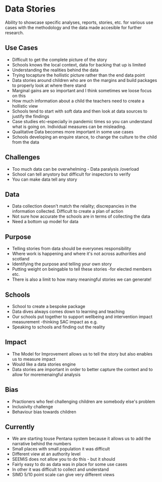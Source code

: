# Data Stories
Ability to showcase specific analyses, reports, stories, etc. for various use cases with the methodology and the data made accesible for further research.

## Use Cases

 - Difficult to get the complete picture of the story
 - Schools knows the local context, data for backing that up is limited
 - Understanding the realities behind the data
 - Trying tocapture the hollistic picture rather than the end data point
 - Data stories around children who are on the margins and build packages to properly look at where there stand
 - Marginal gains are so important and I think sometimes we loose focus on this
 - How much information about a child the teachers need to create a hollistic view
 - Schools tend to start with soft data and then look at data sources to justify the findings
 - Case studies etc-especially in pandemic times so you can understand what is going on. Individual measures can be misleading.
 - Qualitative Data becomes more important in some use cases
 - Schools developing an enquire stance, to change the culture to the child from the data

## Challenges 

 - Too much data can be overwhelming - Data paralysis /overload
 - School can tell anystory but difficult for inspectors to verify
 - You can make data tell any story

## Data

 - Data collection doesn't match the relality; discrepancies in the information collected. Difficult to create a plan of action
 - Not sure how accurate the schools are in terms of collecting the data
 - Need a bottom up model for data

## Purpose

 - Telling stories from data should be everyones responsibility
 - Where work is happening and where it's not across authorities and scotland
 - Identifying the purpose and telling your own story
 - Putting weight on beingable to tell these stories -for elected members etc.
 - There is also a limit to how many meaningful stories we can generate!

## Schools

 - School to create a bespoke package
 - Data dives always comes down to learning and teaching
 - Our schools put together to support wellbeing and intervention impact measurement -thinking SAC impact as e.g.
 - Speaking to schools and finding out the reality

## Impact

 - The Model for Improvement allows us to tell the story but also enables us to measure impact
 - Would like a data stories engine
 - Data stories are important in order to better capture the context and to allow for moremenaingful analysis

## Bias

 - Practioners who feel challenging children are somebody else's problem
 - Inclusivity challenge
 - Behaviour bias towards children

## Currently

 - We are starting touse Pentana system because it allows us to add the narrative behind the numbers
 - Small places with small population it was difficult
 - Different view at an authority level
 - SEEMiS does not allow you to do this - but it should
 - Fairly easy to do as data was in place for some use cases
 - In other it was difficult to collect and understand
 - SIMD 5/10 point scale can give very different views
